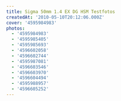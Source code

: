 ```yaml
---
title: Sigma 50mm 1.4 EX DG HSM Testfotos
createdAt: '2010-05-10T20:12:06.000Z'
cover: '4595984983'
photos:
  - '4595984983'
  - '4595985405'
  - '4595985693'
  - '4596602058'
  - '4596602744'
  - '4595987081'
  - '4596603546'
  - '4596603970'
  - '4596604494'
  - '4595988957'
  - '4596605252'
---
```


